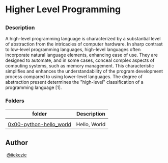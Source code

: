 # Higher Level Programming

## 

### Description

A high-level programming language is characterized by a substantial level of abstraction from the intricacies of computer hardware. In sharp contrast to low-level programming languages, high-level languages often incorporate natural language elements, enhancing ease of use. They are designed to automate, and in some cases, conceal complex aspects of computing systems, such as memory management. This characteristic simplifies and enhances the understandability of the program development process compared to using lower-level languages. The degree of abstraction present determines the "high-level" classification of a programming language [1].

### Folders

| folder | Description |
| ------ | ------ |
| []() |  |
| [0x00-python-hello_world](0x00-python-hello_world) | Hello, World |


## Author
​
[@iiekezie](iiekezie)
